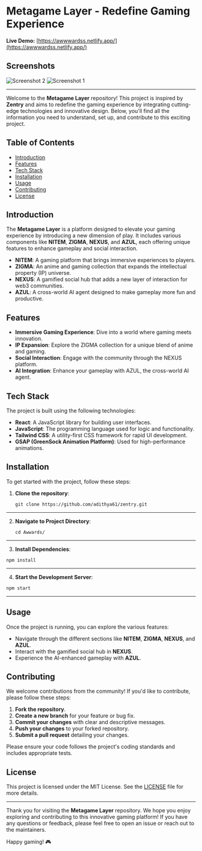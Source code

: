 # Metagame Layer - Redefine Gaming Experience

**Live Demo:** [https://awwwardss.netlify.app/](https://awwwardss.netlify.app/)

## Screenshots

![Screenshot 2](/src/assets/Screenshot%202025-03-22%20at%2011.12.02 AM.png)
![Screenshot 1](/src/assets/Screenshot%202025-03-22%20at%2011.12.22 AM.png)

---

Welcome to the **Metagame Layer** repository! This project is inspired by **Zentry** and aims to redefine the gaming experience by integrating cutting-edge technologies and innovative design. Below, you'll find all the information you need to understand, set up, and contribute to this exciting project.

## Table of Contents

- [Introduction](#introduction)
- [Features](#features)
- [Tech Stack](#tech-stack)
- [Installation](#installation)
- [Usage](#usage)
- [Contributing](#contributing)
- [License](#license)

## Introduction

The **Metagame Layer** is a platform designed to elevate your gaming experience by introducing a new dimension of play. It includes various components like **NITEM**, **ZIGMA**, **NEXUS**, and **AZUL**, each offering unique features to enhance gameplay and social interaction.

- **NITEM**: A gaming platform that brings immersive experiences to players.
- **ZIGMA**: An anime and gaming collection that expands the intellectual property (IP) universe.
- **NEXUS**: A gamified social hub that adds a new layer of interaction for web3 communities.
- **AZUL**: A cross-world AI agent designed to make gameplay more fun and productive.

## Features

- **Immersive Gaming Experience**: Dive into a world where gaming meets innovation.
- **IP Expansion**: Explore the ZIGMA collection for a unique blend of anime and gaming.
- **Social Interaction**: Engage with the community through the NEXUS platform.
- **AI Integration**: Enhance your gameplay with AZUL, the cross-world AI agent.

## Tech Stack

The project is built using the following technologies:

- **React**: A JavaScript library for building user interfaces.
- **JavaScript**: The programming language used for logic and functionality.
- **Tailwind CSS**: A utility-first CSS framework for rapid UI development.
- **GSAP (GreenSock Animation Platform)**: Used for high-performance animations.

## Installation

To get started with the project, follow these steps:

1. **Clone the repository**:
   ```
   git clone https://github.com/adithya61/zentry.git
   ```
---

2. **Navigate to Project Directory**:
   ```
   cd Awwards/  
   ```
---

3. **Install Dependencies**:
```
npm install
```
---
4. **Start the Development Server**:
```
npm start
```
---

## Usage

Once the project is running, you can explore the various features:

- Navigate through the different sections like **NITEM**, **ZIGMA**, **NEXUS**, and **AZUL**.
- Interact with the gamified social hub in **NEXUS**.
- Experience the AI-enhanced gameplay with **AZUL**.

## Contributing

We welcome contributions from the community! If you'd like to contribute, please follow these steps:

1. **Fork the repository**.
2. **Create a new branch** for your feature or bug fix.
3. **Commit your changes** with clear and descriptive messages.
4. **Push your changes** to your forked repository.
5. **Submit a pull request** detailing your changes.

Please ensure your code follows the project's coding standards and includes appropriate tests.

## License

This project is licensed under the MIT License. See the [LICENSE](https://opensource.org/license/mit) file for more details.

---

Thank you for visiting the **Metagame Layer** repository. We hope you enjoy exploring and contributing to this innovative gaming platform! If you have any questions or feedback, please feel free to open an issue or reach out to the maintainers.

Happy gaming! 🎮


